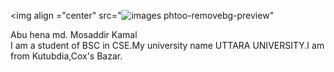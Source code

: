 <img align ="center" src="![images phtoo-removebg-preview](https://github.com/Abuhenamosaddir/Abuhenamosaddir/assets/169720533/eddcaac4-c032-4b86-b533-0cd1723b91aa)"

Abu hena md. Mosaddir Kamal
<br>
I am a student of BSC in CSE.My university name UTTARA UNIVERSITY.I am from Kutubdia,Cox's Bazar.
<br>




